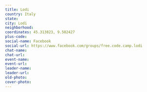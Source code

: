 ```yaml
---
title: Lodi
country: Italy
state: 
city: Lodi
neighborhood: 
coordinates: 45.313823, 9.502427
plus-code:
social-name: Facebook
social-url: https://www.facebook.com/groups/free.code.camp.lodi
chat-name:
chat-url:
event-name:
event-url:
leader-name:
leader-url:
old-photo: 
cover-photo:
---
```

